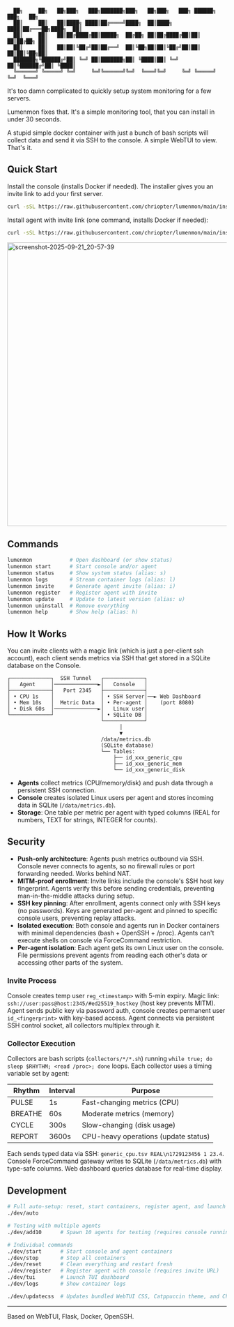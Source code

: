 ```
  ██╗     ██╗   ██╗███╗   ███╗███████╗███╗   ██╗███╗   ███╗ ██████╗ ███╗   ██╗
  ██║     ██║   ██║████╗ ████║██╔════╝████╗  ██║████╗ ████║██╔═══██╗████╗  ██║
  ██║     ██║   ██║██╔████╔██║█████╗  ██╔██╗ ██║██╔████╔██║██║   ██║██╔██╗ ██║
  ██║     ██║   ██║██║╚██╔╝██║██╔══╝  ██║╚██╗██║██║╚██╔╝██║██║   ██║██║╚██╗██║
  ███████╗╚██████╔╝██║ ╚═╝ ██║███████╗██║ ╚████║██║ ╚═╝ ██║╚██████╔╝██║ ╚████║
  ╚══════╝ ╚═════╝ ╚═╝     ╚═╝╚══════╝╚═╝  ╚═══╝╚═╝     ╚═╝ ╚═════╝ ╚═╝  ╚═══╝
```


It's too damn complicated to quickly setup system monitoring for a few servers.

Lumenmon fixes that. It's a simple monitoring tool, that you can install in under 30 seconds.

A stupid simple docker container with just a bunch of bash scripts will collect data and send it via SSH to the console. A simple WebTUI to view. That's it.

## Quick Start

Install the console (installs Docker if needed). The installer gives you an invite link to add your first server.

```bash
curl -sSL https://raw.githubusercontent.com/chriopter/lumenmon/main/install.sh | bash
```

Install agent with invite link (one command, installs Docker if needed):

```bash
curl -sSL https://raw.githubusercontent.com/chriopter/lumenmon/main/install.sh | LUMENMON_INVITE="<invite_url>" bash
```

<img width="650" alt="screenshot-2025-09-21_20-57-39" src="https://github.com/user-attachments/assets/a900ed9c-d519-4c1c-8268-2d2417807aed" />

## Commands

```bash
lumenmon            # Open dashboard (or show status)
lumenmon start      # Start console and/or agent
lumenmon status     # Show system status (alias: s)
lumenmon logs       # Stream container logs (alias: l)
lumenmon invite     # Generate agent invite (alias: i)
lumenmon register   # Register agent with invite
lumenmon update     # Update to latest version (alias: u)
lumenmon uninstall  # Remove everything
lumenmon help       # Show help (alias: h)
```

## How It Works

You can invite clients with a magic link (which is just a per-client ssh account), each client sends metrics via SSH that get stored in a SQLite database on the Console.


```
┌─────────────┐  SSH Tunnel   ┌─────────────┐
│   Agent     │──────────────►│   Console   │
├─────────────┤   Port 2345   ├─────────────┤
│ • CPU 1s    │               │ • SSH Server│──► Web Dashboard
│ • Mem 10s   │  Metric Data  │ • Per-agent │    (port 8080)
│ • Disk 60s  │──────────────►│   Linux user│
└─────────────┘               │ • SQLite DB │
                              └─────────────┘
                                    │
                                    ▼
                              /data/metrics.db
                              (SQLite database)
                              └── Tables:
                                  ├── id_xxx_generic_cpu
                                  ├── id_xxx_generic_mem
                                  └── id_xxx_generic_disk
```

- **Agents** collect metrics (CPU/memory/disk) and push data through a persistent SSH connection.
- **Console** creates isolated Linux users per agent and stores incoming data in SQLite (`/data/metrics.db`).
- **Storage**: One table per metric per agent with typed columns (REAL for numbers, TEXT for strings, INTEGER for counts).

## Security

- **Push-only architecture**: Agents push metrics outbound via SSH. Console never connects to agents, so no firewall rules or port forwarding needed. Works behind NAT.
- **MITM-proof enrollment**: Invite links include the console's SSH host key fingerprint. Agents verify this before sending credentials, preventing man-in-the-middle attacks during setup.
- **SSH key pinning**: After enrollment, agents connect only with SSH keys (no passwords). Keys are generated per-agent and pinned to specific console users, preventing replay attacks.
- **Isolated execution**: Both console and agents run in Docker containers with minimal dependencies (bash + OpenSSH + /proc). Agents can't execute shells on console via ForceCommand restriction.
- **Per-agent isolation**: Each agent gets its own Linux user on the console. File permissions prevent agents from reading each other's data or accessing other parts of the system.

### Invite Process

Console creates temp user `reg_<timestamp>` with 5-min expiry. Magic link: `ssh://user:pass@host:2345/#ed25519_hostkey` (host key prevents MITM). Agent sends public key via password auth, console creates permanent user `id_<fingerprint>` with key-based access. Agent connects via persistent SSH control socket, all collectors multiplex through it.

### Collector Execution

Collectors are bash scripts (`collectors/*/*.sh`) running `while true; do sleep $RHYTHM; <read /proc>; done` loops. Each collector uses a timing variable set by agent:

| Rhythm | Interval | Purpose |
|--------|----------|---------|
| PULSE | 1s | Fast-changing metrics (CPU) |
| BREATHE | 60s | Moderate metrics (memory) |
| CYCLE | 300s | Slow-changing (disk usage) |
| REPORT | 3600s | CPU-heavy operations (update status) |

Each sends typed data via SSH: `generic_cpu.tsv REAL\n1729123456 1 23.4`. Console ForceCommand gateway writes to SQLite (`/data/metrics.db`) with type-safe columns. Web dashboard queries database for real-time display.

## Development

```bash
# Full auto-setup: reset, start containers, register agent, and launch TUI
./dev/auto

# Testing with multiple agents
./dev/add10      # Spawn 10 agents for testing (requires console running)

# Individual commands
./dev/start      # Start console and agent containers
./dev/stop       # Stop all containers
./dev/reset      # Clean everything and restart fresh
./dev/register   # Register agent with console (requires invite URL)
./dev/tui        # Launch TUI dashboard
./dev/logs       # Show container logs
```

```bash
./dev/updatecss  # Updates bundled WebTUI CSS, Catppuccin theme, and Chart.js
```

---

Based on WebTUI, Flask, Docker, OpenSSH.